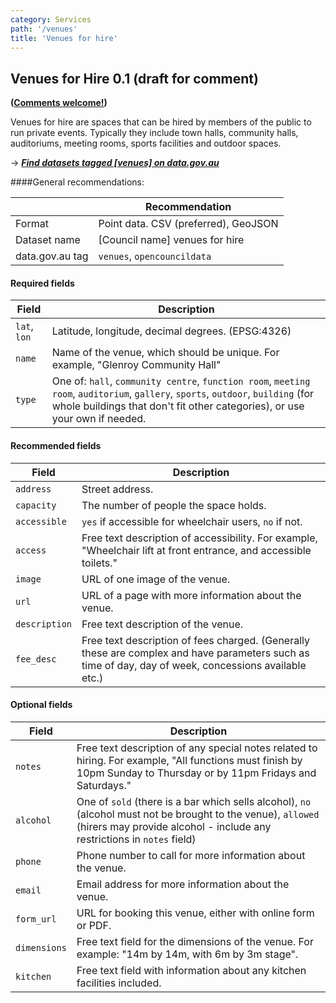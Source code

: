 ```yaml
---
category: Services
path: '/venues'
title: 'Venues for hire'
---
```

## Venues for Hire 0.1 (draft for comment)
**([Comments welcome!](https://github.com/okfnau/open-council-data/issues))**

Venues for hire are spaces that can be hired by members of the public to run private events. Typically they include town halls, community halls, auditoriums, meeting rooms, sports facilities and outdoor spaces.

&rarr; <i>**[Find datasets tagged \[venues\] on data.gov.au](http://data.gov.au/dataset?sort=extras_harvest_portal+asc%2C+score+desc&q=&tags=venues)**</i>

####General recommendations:

&nbsp;| Recommendation
------|------------
Format| Point data. CSV (preferred), GeoJSON
Dataset name| [Council name] venues for hire
data.gov.au tag| `venues`, `opencouncildata`

#### Required fields

Field | Description
------|------------
`lat`, `lon`| Latitude, longitude, decimal degrees. (EPSG:4326) 
`name`| Name of the venue, which should be unique. For example, "Glenroy Community Hall"
`type`| One of: `hall`, `community centre`, `function room`, `meeting room`, `auditorium`, `gallery`, `sports`, `outdoor`, `building` (for whole buildings that don't fit other categories), or use your own if needed.

#### Recommended fields

Field | Description
------|-------------
`address`| Street address.
`capacity`| The number of people the space holds.
`accessible`| `yes` if accessible for wheelchair users, `no` if not.
`access`| Free text description of accessibility. For example, "Wheelchair lift at front entrance, and accessible toilets."
`image`|URL of one image of the venue.
`url`|URL of a page with more information about the venue.
`description`|Free text description of the venue.
`fee_desc`| Free text description of fees charged. (Generally these are complex and have parameters such as time of day, day of week, concessions available etc.)

#### Optional fields

Field  | Description
-------|-------------
 `notes` | Free text description of any special notes related to hiring. For example, "All functions must finish by 10pm Sunday to Thursday or by 11pm Fridays and Saturdays."
 `alcohol` | One of `sold` (there is a bar which sells alcohol), `no` (alcohol must not be brought to the venue), `allowed` (hirers may provide alcohol - include any restrictions in `notes` field)
 `phone` | Phone number to call for more information about the venue.
 `email` | Email address for more information about the venue.
 `form_url` | URL for booking this venue, either with online form or PDF.
 `dimensions` | Free text field for the dimensions of the venue. For example: "14m by 14m, with 6m by 3m stage".
 `kitchen` | Free text field with information about any kitchen facilities included.